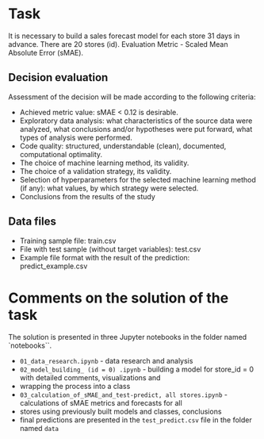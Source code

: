 # Task
It is necessary to build a sales forecast model for each store 31 days in advance. There are 20 stores (id).
Evaluation Metric - Scaled Mean Absolute Error (sMAE).

## Decision evaluation
Assessment of the decision will be made according to the following criteria:
- Achieved metric value: sMAE < 0.12 is desirable.
- Exploratory data analysis: what characteristics of the source data were analyzed, what conclusions and/or
hypotheses were put forward, what types of analysis were performed.
- Code quality: structured, understandable (clean), documented, computational optimality.
- The choice of machine learning method, its validity.
- The choice of a validation strategy, its validity.
- Selection of hyperparameters for the selected machine learning method (if any): what values, by which
strategy were selected.
- Conclusions from the results of the study

## Data files
- Training sample file: train.csv
- File with test sample (without target variables): test.csv
- Example file format with the result of the prediction: predict_example.csv

# Comments on the solution of the task
The solution is presented in three Jupyter notebooks in the folder named `notebooks``.
- `01_data_research.ipynb` - data research and analysis
- `02_model_building_ (id = 0) .ipynb` - building a model for store_id = 0 with detailed comments, visualizations and 
- wrapping the process into a class
- `03_calculation_of_sMAE_and_test-predict, all stores.ipynb` - calculations of sMAE metrics and forecasts for all 
- stores using previously built models and classes, conclusions
- final predictions are presented in the `test_predict.csv` file in the folder named `data`